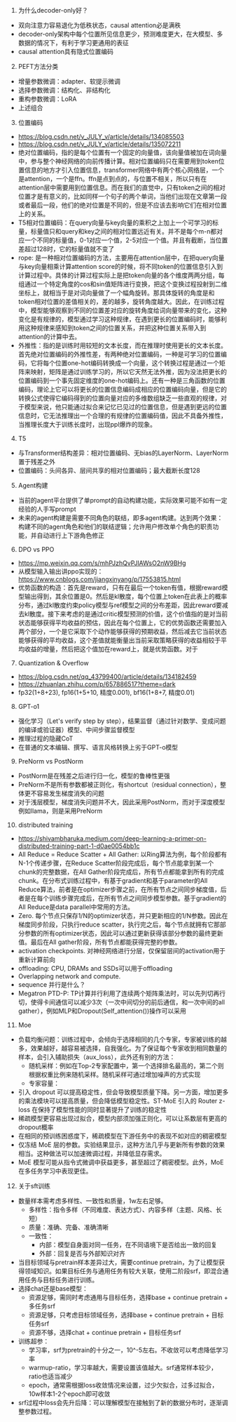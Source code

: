 1. 为什么decoder-only好？
- 双向注意力容易退化为低秩状态，causal attention必是满秩
- decoder-only架构中每个位置所见信息更少，预测难度更大，在大模型、多数据的情况下，有利于学习更通用的表征
- causal attention具有隐式位置编码

2. PEFT方法分类
- 增量参数微调：adapter、软提示微调
- 选择参数微调：结构化、非结构化
- 重构参数微调：LoRA
- 上述组合

3. 位置编码
- https://blog.csdn.net/v_JULY_v/article/details/134085503
- https://blog.csdn.net/v_JULY_v/article/details/135072211
- 绝对位置编码，指的是每个位置有一个固定的向量值，该向量值被加在词向量中，参与整个神经网络的向前传播计算。相对位置编码只在需要用到token位置信息的地方才引入位置信息，transformer网络中有两个核心网络层，一个是attention，一个是ffn。ffn是点到点的，与位置不相关，所以只有在attention层中需要用到位置信息。而在我们的直觉中，只有token之间的相对位置才是有意义的，比如同样一个句子的两个单词，当他们出现在文章第一段或者最后一段，他们的绝对位置是不同的，但是不应该去影响它们在相对位置上的关系。
- T5相对位置编码：在query向量与key向量的乘积之上加上一个可学习的标量，标量值只和query和key之间的相对位置远近有关。并不是每个m-n都对应一个不同的标量值，0-1对应一个值，2-5对应一个值。并且有截断，当位置差超过128时，它的标量值就不变了
- rope: 是一种相对位置编码的方法，主要用在attention层中，在把query向量与key向量相乘计算attention score的时候，将不同token的位置信息引入到计算过程中。具体的计算过程实际上是把token向量的各个维度两两分组，每组通过一个特定角度的cos和sin值矩阵进行变换，把这个变换过程投射到二维坐标上，就相当于是对词向量做了一个幅角旋转。那具体旋转的角度是和token相对位置的差值相关的，差的越多，旋转角度越大。因此，在训练过程中，模型能够观察到不同的位置差对应的旋转角度给词向量带来的变化，这种变化是有规律的，模型通过学习这种规律，在遇到更长的位置编码时，能够利用这种规律来感知到token之间的位置关系，并把这种位置关系带入到attention的计算中去。
- 外推性：指的是训练时用较短的文本长度，而在推理时使用更长的文本长度。首先绝对位置编码的外推性差，有两种绝对位置编码，一种是可学习的位置编码，它将每个位置one-hot编码转换成一个向量，这个转换过程是通过一个矩阵来映射，矩阵是通过训练学习的，所以它天然无法外推，因为没法把更长的位置编码到一个事先固定维度的one-hot编码上。还有一种是三角函数的位置编码，理论上它可以将更长的位置信息编码成相应的位置编码向量，但是它的转换公式使得它编码得到的位置向量对应的多维数组缺乏一些直观的规律，对于模型来说，他只能通过拟合来记忆已见过的位置信息，但是遇到更远的位置信息时，它无法推理出一个合理的有规律的位置编码值，因此不具备外推性，当推理长度大于训练长度时，出现ppl爆炸的现象。

4. T5
- 与Transformer结构差异：相对位置编码、无bias的LayerNorm、LayerNorm置于残差之外
- 位置编码：头间各异、层间共享的相对位置编码；最大截断长度128

5. Agent构建
- 当前的agent平台提供了单prompt的自动构建功能，实际效果可能不如有一定经验的人手写prompt
- 未来的agent构建是需要不同角色的联结，即多agent构建。达到两个效果：构建不同的agent角色和他们的联结逻辑；允许用户修改单个角色的职责功能，并自动进行上下游角色修正

6. DPO vs PPO
- https://mp.weixin.qq.com/s/mhPJzhQvPJlAWsO2nW9BHg
- 从模型输入输出讲ppo实现的：https://www.cnblogs.com/jiangxinyang/p/17553815.html
- 优势函数的构造：首先是reward，只有在最后一个token有值，根据reward模型输出得到，其余位置是0。然后是kl散度，每个位置上token在此表上的概率分布，通过kl散度约束policy模型与ref模型之间的分布差距，因此reward要减去kl散度。接下来考虑的是通过critic模型预测的价值，这个价值指的是对当前状态能够获得平均收益的预估，因此在每个位置上，它的优势函数还需要加入两个部分，一个是它采取下个动作能够获得的预期收益，然后减去它当前状态能够获得的平均收益，这个差值就能衡量出当前采取策略获得的收益相较于平均收益的增量，然后把这个值加在reward上，就是优势函数。对于

7. Quantization & Overflow
- https://blog.csdn.net/qq_43799400/article/details/134182459
- https://zhuanlan.zhihu.com/p/657886517?theme=dark
- fp32(1+8+23), fp16(1+5+10, 精度0.001), bf16(1+8+7, 精度0.01)

8. GPT-o1
- 强化学习（Let's verify step by step），结果监督（通过针对数学、变成问题的编译或验证器）模型、中间步骤监督模型
- 推理过程的隐藏CoT
- 在普通的文本编辑、撰写、语言风格转换上劣于GPT-o模型

9. PreNorm vs PostNorm
- PostNorm是在残差之后进行归一化，模型的鲁棒性更强
- PreNorm不是所有参数都被正则化，有shortcut（residual connection），整体更不容易发生梯度消失的问题
- 对于浅层模型，梯度消失问题并不大，因此采用PostNorm，而对于深度模型例如llama，则是采用PreNorm

10. distributed training
- https://shivambharuka.medium.com/deep-learning-a-primer-on-distributed-training-part-1-d0ae0054bb1c
- All Reduce = Reduce Scatter + All Gather: 以Ring算法为例，每个阶段都有N-1个传递步骤，在Reduce Scatter阶段完成后，每个节点能拿到某一个chunk的完整数据，在All Gather阶段完成后，所有节点都能拿到所有的完成chunk。在分布式训练过程中，有基于gradient和基于parameter的All Reduce算法，前者是在optimizer步骤之前，在所有节点之间同步梯度值，后者是在每个训练步骤完成后，在所有节点之间同步模型参数。基于gradient的All Reduce是data parallel中常用的方法。
- Zero. 每个节点只保存1/N的optimizer状态，并只更新相应的1/N参数。因此在梯度同步阶段，只执行reduce scatter，执行完之后，每个节点就拥有它那部分参数的所有optimizer状态，因此可以通过更新获得该部分参数的最终更新值。最后在All gather阶段，所有节点都能获得完整的参数。
- activation checkpoints. 对神经网络进行分层，仅保留层间的activation用于重新计算前向
- offloading: CPU, DRAMs and SSDs可以用于offloading
- Overlapping network and compute.
- sequence 并行是什么？
- Megatron PTD-P: TP计算并行利用了连续两个矩阵乘法时，可以先列切再行切，使得卡间通信可以减少3次（一次中间切分的前后通信，和一次中间的all gather），例如MLP和Dropout(Self_attention())操作可以采用

11. Moe
- 负载均衡问题：训练过程中，会倾向于选择相同的几个专家，专家被训练的越多，效果越好，越容易被选择，自我强化。为了保证每个专家收到相同数量的样本，会引入辅助损失（aux_loss），此外还有别的方法：
  - 随机采样：例如在Top-2专家配置中，第一个选择排名最高的，第二个则根据权重比例来随机采样。随机采样可通过增加噪声的方式实现
  - 专家容量：
- 引入 dropout 可以提高稳定性，但会导致模型质量下降。另一方面，增加更多的乘法模块可以提高质量，但会降低模型稳定性。ST-MoE 引入的 Router z-loss 在保持了模型性能的同时显著提升了训练的稳定性
- 稀疏模型更容易出现过拟合，模型内部须加强正则化，可以让系数层有更高的dropout概率
- 在相同的预训练困惑度下，稀疏模型在下游任务中的表现不如对应的稠密模型
- 仅冻结 MoE 层的参数。实验结果显示，这种方法几乎与更新所有参数的效果相当。这种做法可以加速微调过程，并降低显存需求。
- MoE 模型可能从指令式微调中获益更多，甚至超过了稠密模型。此外，MoE 在多任务学习中表现更佳。

12. 关于sft训练
- 数量样本需考虑多样性、一致性和质量，1w左右足够。
    - 多样性：指令多样（不同难度、表达方式）、内容多样（主题、风格、长短）
    - 质量：准确、完备、准确清晰
    - 一致性：
      - 内部：模型自身面对同一任务，在不同语境下是否给出一致的回复
      - 外部：回复是否与外部知识对齐
- 当目标领域与pretrain样本差异过大，需要continue pretrain，为了让模型获得领域知识。如果目标任务与通用任务有较大关联，使用二阶段srf，即混合通用任务与目标任务进行训练。
- 选择chat还是base模型：
  - 资源足够，需同时考虑通用与目标任务，选择base + continue pretrain + 多任务srf
  - 资源足够，只考虑目标领域任务，选择base + continue pretrain + 目标任务srf
  - 资源不够，选择chat + continue pretrain + 目标任务srf
- 训练超参：
  - 学习率，srf为pretrain的十分之一，10^-5左右。不收敛可以考虑降低学习率
  - warmup-ratio，学习率越大，需要设置该值越大。srf通常样本较少，ratio也适当减少
  - epoch，通常需根据loss收敛情况来设置，过少欠拟合，过多过拟合，10w样本1-2个epoch即可收敛
- srf过程中loss会先升后降：可以理解模型在接触到了新的数据分布时，逐渐调整参数过程。

